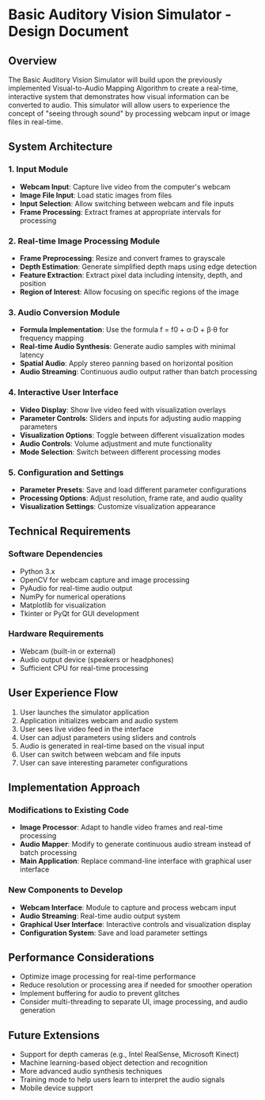 # Basic Auditory Vision Simulator - Design Document

## Overview
The Basic Auditory Vision Simulator will build upon the previously implemented Visual-to-Audio Mapping Algorithm to create a real-time, interactive system that demonstrates how visual information can be converted to audio. This simulator will allow users to experience the concept of "seeing through sound" by processing webcam input or image files in real-time.

## System Architecture

### 1. Input Module
- **Webcam Input**: Capture live video from the computer's webcam
- **Image File Input**: Load static images from files
- **Input Selection**: Allow switching between webcam and file inputs
- **Frame Processing**: Extract frames at appropriate intervals for processing

### 2. Real-time Image Processing Module
- **Frame Preprocessing**: Resize and convert frames to grayscale
- **Depth Estimation**: Generate simplified depth maps using edge detection
- **Feature Extraction**: Extract pixel data including intensity, depth, and position
- **Region of Interest**: Allow focusing on specific regions of the image

### 3. Audio Conversion Module
- **Formula Implementation**: Use the formula f = f0 + α⋅D + β⋅θ for frequency mapping
- **Real-time Audio Synthesis**: Generate audio samples with minimal latency
- **Spatial Audio**: Apply stereo panning based on horizontal position
- **Audio Streaming**: Continuous audio output rather than batch processing

### 4. Interactive User Interface
- **Video Display**: Show live video feed with visualization overlays
- **Parameter Controls**: Sliders and inputs for adjusting audio mapping parameters
- **Visualization Options**: Toggle between different visualization modes
- **Audio Controls**: Volume adjustment and mute functionality
- **Mode Selection**: Switch between different processing modes

### 5. Configuration and Settings
- **Parameter Presets**: Save and load different parameter configurations
- **Processing Options**: Adjust resolution, frame rate, and audio quality
- **Visualization Settings**: Customize visualization appearance

## Technical Requirements

### Software Dependencies
- Python 3.x
- OpenCV for webcam capture and image processing
- PyAudio for real-time audio output
- NumPy for numerical operations
- Matplotlib for visualization
- Tkinter or PyQt for GUI development

### Hardware Requirements
- Webcam (built-in or external)
- Audio output device (speakers or headphones)
- Sufficient CPU for real-time processing

## User Experience Flow
1. User launches the simulator application
2. Application initializes webcam and audio system
3. User sees live video feed in the interface
4. User can adjust parameters using sliders and controls
5. Audio is generated in real-time based on the visual input
6. User can switch between webcam and file inputs
7. User can save interesting parameter configurations

## Implementation Approach

### Modifications to Existing Code
- **Image Processor**: Adapt to handle video frames and real-time processing
- **Audio Mapper**: Modify to generate continuous audio stream instead of batch processing
- **Main Application**: Replace command-line interface with graphical user interface

### New Components to Develop
- **Webcam Interface**: Module to capture and process webcam input
- **Audio Streaming**: Real-time audio output system
- **Graphical User Interface**: Interactive controls and visualization display
- **Configuration System**: Save and load parameter settings

## Performance Considerations
- Optimize image processing for real-time performance
- Reduce resolution or processing area if needed for smoother operation
- Implement buffering for audio to prevent glitches
- Consider multi-threading to separate UI, image processing, and audio generation

## Future Extensions
- Support for depth cameras (e.g., Intel RealSense, Microsoft Kinect)
- Machine learning-based object detection and recognition
- More advanced audio synthesis techniques
- Training mode to help users learn to interpret the audio signals
- Mobile device support
